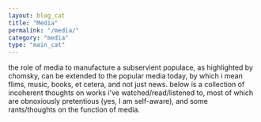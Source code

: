 ```yaml
---
layout: blog_cat
title: "Media"
permalink: "/media/"
category: "media"
type: "main_cat"
---
```


the role of media to manufacture a subservient populace, as highlighted by chomsky, can be extended to the popular media today, by which i mean flims, music, books, et cetera, and not just news. below is a collection of incoherent thoughts on works i've watched/read/listened to, most of which are obnoxiously pretentious (yes, I am self-aware), and some rants/thoughts on the function of media.
